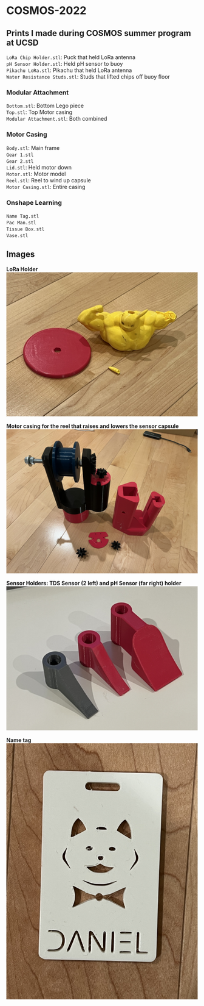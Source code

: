 # COSMOS-2022
## Prints I made during COSMOS summer program at UCSD
`LoRa Chip Holder.stl`: Puck that held LoRa antenna  
`pH Sensor Holder.stl`: Held pH sensor to buoy  
`Pikachu LoRa.stl`: Pikachu that held LoRa antenna  
`Water Resistance Studs.stl`: Studs that lifted chips off buoy floor  
### Modular Attachment  
`Bottom.stl`: Bottom Lego piece  
`Top.stl`: Top Motor casing  
`Modular Attachment.stl`: Both combined  
### Motor Casing  
`Body.stl`: Main frame  
`Gear 1.stl`   
`Gear 2.stl`  
`Lid.stl`: Held motor down  
`Motor.stl`: Motor model  
`Reel.stl`: Reel to wind up capsule  
`Motor Casing.stl`: Entire casing  
### Onshape Learning
`Name Tag.stl`  
`Pac Man.stl`  
`Tissue Box.stl`  
`Vase.stl`  
## Images
**LoRa Holder**  
![paddle](images/lora.jpg)  

**Motor casing for the reel that raises and lowers the sensor capsule**  
![pucks](images/motor-casing.jpg)  

**Sensor Holders: TDS Sensor (2 left) and pH Sensor (far right) holder**  
![pucks](images/sensors.jpg)  

**Name tag**  
![pucks](images/nametag.jpg)  